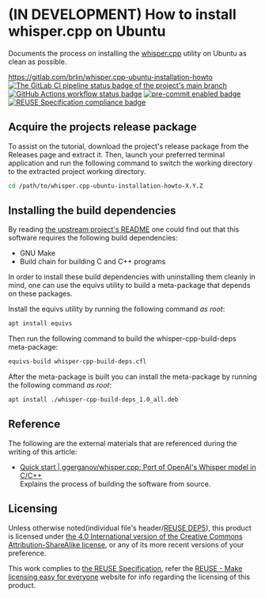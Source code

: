 # (IN DEVELOPMENT) How to install whisper.cpp on Ubuntu

Documents the process on installing the [whisper.cpp](https://github.com/ggerganov/whisper.cpp) utility on Ubuntu as clean as possible.

<https://gitlab.com/brlin/whisper.cpp-ubuntu-installation-howto>  
[![The GitLab CI pipeline status badge of the project's `main` branch](https://gitlab.com/brlin/whisper.cpp-ubuntu-installation-howto/badges/main/pipeline.svg?ignore_skipped=true "Click here to check out the comprehensive status of the GitLab CI pipelines")](https://gitlab.com/brlin/whisper.cpp-ubuntu-installation-howto/-/pipelines) [![GitHub Actions workflow status badge](https://github.com/brlin-tw/whisper.cpp-ubuntu-installation-howto/actions/workflows/check-potential-problems.yml/badge.svg "GitHub Actions workflow status")](https://github.com/brlin-tw/whisper.cpp-ubuntu-installation-howto/actions/workflows/check-potential-problems.yml) [![pre-commit enabled badge](https://img.shields.io/badge/pre--commit-enabled-brightgreen?logo=pre-commit&logoColor=white "This project uses pre-commit to check potential problems")](https://pre-commit.com/) [![REUSE Specification compliance badge](https://api.reuse.software/badge/gitlab.com/brlin/whisper.cpp-ubuntu-installation-howto "This project complies to the REUSE specification to decrease software licensing costs")](https://api.reuse.software/info/gitlab.com/brlin/whisper.cpp-ubuntu-installation-howto)

## Acquire the projects release package

To assist on the tutorial, download the project's release package from the
Releases page and extract it.  Then, launch your preferred terminal application
and run the following command to switch the working directory to the extracted
project working directory.

```bash
cd /path/to/whisper.cpp-ubuntu-installation-howto-X.Y.Z
```

## Installing the build dependencies

By reading [the upstream project's README](https://github.com/ggerganov/whisper.cpp/blob/master/README.md)
one could find out that this software requires the following build dependencies:

* GNU Make
* Build chain for building C and C++ programs

In order to install these build dependencies with uninstalling them cleanly in
mind, one can use the equivs utility to build a meta-package that depends on
these packages.

Install the equivs utility by running the following command _as root_:

```bash
apt install equivs
```

Then run the following command to build the whisper-cpp-build-deps meta-package:

```bash
equivs-build whisper-cpp-build-deps.cfl
```

After the meta-package is built you can install the meta-package by running the
following command _as root_:

```bash
apt install ./whisper-cpp-build-deps_1.0_all.deb
```

## Reference

The following are the external materials that are referenced during the writing
of this article:

* [Quick start | ggerganov/whisper.cpp: Port of OpenAI's Whisper model in C/C++](https://github.com/ggerganov/whisper.cpp?tab=readme-ov-file#quick-start)  
  Explains the process of building the software from source.

## Licensing

Unless otherwise noted(individual file's header/[REUSE DEP5](.reuse/dep5)), this product is licensed under [the 4.0 International version of the Creative Commons Attribution-ShareAlike license](https://creativecommons.org/licenses/by-sa/4.0/), or any of its more recent versions of your preference.

This work complies to [the REUSE Specification](https://reuse.software/spec/), refer the [REUSE - Make licensing easy for everyone](https://reuse.software/) website for info regarding the licensing of this product.
